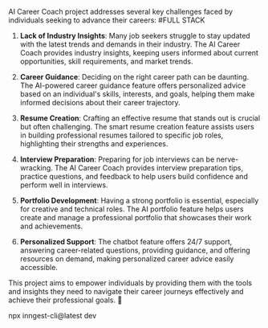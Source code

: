 AI Career Coach project addresses several key challenges faced by individuals seeking to advance their careers:
#FULL STACK
1. **Lack of Industry Insights**: Many job seekers struggle to stay updated with the latest trends and demands in their industry. The AI Career Coach provides industry insights, keeping users informed about current opportunities, skill requirements, and market trends.

2. **Career Guidance**: Deciding on the right career path can be daunting. The AI-powered career guidance feature offers personalized advice based on an individual's skills, interests, and goals, helping them make informed decisions about their career trajectory.

3. **Resume Creation**: Crafting an effective resume that stands out is crucial but often challenging. The smart resume creation feature assists users in building professional resumes tailored to specific job roles, highlighting their strengths and experiences.

4. **Interview Preparation**: Preparing for job interviews can be nerve-wracking. The AI Career Coach provides interview preparation tips, practice questions, and feedback to help users build confidence and perform well in interviews.

5. **Portfolio Development**: Having a strong portfolio is essential, especially for creative and technical roles. The AI portfolio feature helps users create and manage a professional portfolio that showcases their work and achievements.

6. **Personalized Support**: The chatbot feature offers 24/7 support, answering career-related questions, providing guidance, and offering resources on demand, making personalized career advice easily accessible.

This project aims to empower individuals by providing them with the tools and insights they need to navigate their career journeys effectively and achieve their professional goals. 🚀

npx inngest-cli@latest dev

